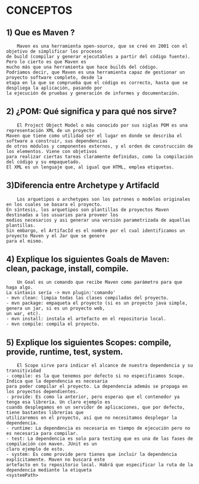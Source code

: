 # CONCEPTOS

## **1) Que es Maven ?**

        Maven es una herramienta open-source, que se creó en 2001 con el objetivo de simplificar los procesos 
    de build (compilar y generar ejecutables a partir del código fuente).  Pero lo cierto es que Maven es 
    mucho más que una herramienta que hace builds del código.
    Podríamos decir, que Maven es una herramienta capaz de gestionar un proyecto software completo, desde la 
    etapa en la que se comprueba que el código es correcto, hasta que se despliega la aplicación, pasando por 
    la ejecución de pruebas y generación de informes y documentación.

## **2) ¿POM: Qué significa y para qué nos sirve?**

        El Project Object Model o más conocido por sus siglas POM es una representación XML de un proyecto 
    Maven que tiene como utilidad ser el lugar en donde se describa el software a construir, sus dependencias 
    de otros módulos y componentes externos, y el orden de construcción de los elementos. Viene con objetivos 
    para realizar ciertas tareas claramente definidas, como la compilación del código y su empaquetado.
    El XML es un lenguaje que, al igual que HTML, emplea etiquetas.

## **3)Diferencia entre Archetype y Artifacld**

        Los arquetipos o archetypes son los patrones o modelos originales en los cuales se basara el proyecto. 
    En síntesis, los arquetipos son plantillas de proyectos Maven destinadas a los usuarios para proveer los 
    medios necesarios y asi generar una versión parametrizada de aquellas plantillas.
    Sin embargo, el ArtifacId es el nombre por el cual identificamos un proyecto Maven y el Jar que se genere 
    para el mismo.

## **4) Explique los siguientes Goals de Maven: clean, package, install, compile.**

        Un Goal es un comando que recibe Maven como parámetro para que haga algo. 
    La sintaxis sería -> mvn plugin:'comando'
    - mvn clean: limpia todas las clases compiladas del proyecto.
    - mvn package: empaqueta el proyecto (si es un proyecto java simple, genera un jar, si es un proyecto web, 
    un war, etc).
    - mvn install: instala el artefacto en el repositorio local.
    - mvn compile: compila el proyecto.

## **5) Explique los siguientes Scopes: compile, provide, runtime, test, system.**

        El Scope sirve para indicar el alcance de nuestra dependencia y su transitividad
    - compile: es la que tenemos por defecto si no especificamos Scope. Indica que la dependencia es necesaria 
    para poder compilar el proyecto. La dependencia además se propaga en los proyectos dependientes.
    - provide: Es como la anterior, pero esperas que el contenedor ya tenga esa librería. Un claro ejemplo es 
    cuando desplegamos en un servidor de aplicaciones, que por defecto, tiene bastantes librerías que 
    utilizaremos en el proyecto, así que no necesitamos desplegar la dependencia.
    - runtime: La dependencia es necesaria en tiempo de ejecución pero no es necesaria para compilar.
    - test: La dependencia es solo para testing que es una de las fases de compilación con maven. JUnit es un 
    claro ejemplo de esto.
    - system: Es como provide pero tienes que incluir la dependencia explícitamente. Maven no buscará este 
    artefacto en tu repositorio local. Habrá que especificar la ruta de la dependencia mediante la etiqueta 
    <systemPath>


